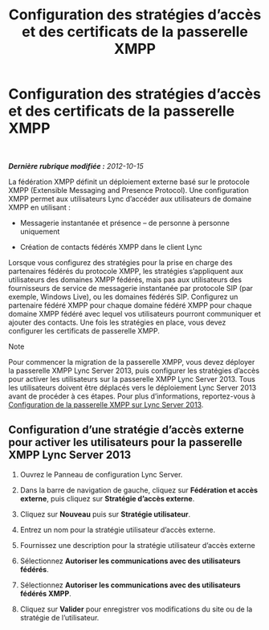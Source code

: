 ﻿---
title: Configuration des stratégies d’accès et des certificats de la passerelle XMPP
TOCTitle: Configuration des stratégies d’accès et des certificats de la passerelle XMPP
ms:assetid: cd91433e-6dfb-4553-8316-c1086b394221
ms:mtpsurl: https://technet.microsoft.com/fr-fr/library/JJ721885(v=OCS.15)
ms:contentKeyID: 49891547
ms.date: 05/20/2016
mtps_version: v=OCS.15
ms.translationtype: HT
---

# Configuration des stratégies d’accès et des certificats de la passerelle XMPP

 

_**Dernière rubrique modifiée :** 2012-10-15_

La fédération XMPP définit un déploiement externe basé sur le protocole XMPP (Extensible Messaging and Presence Protocol). Une configuration XMPP permet aux utilisateurs Lync d’accéder aux utilisateurs de domaine XMPP en utilisant :

  - Messagerie instantanée et présence – de personne à personne uniquement

  - Création de contacts fédérés XMPP dans le client Lync

Lorsque vous configurez des stratégies pour la prise en charge des partenaires fédérés du protocole XMPP, les stratégies s’appliquent aux utilisateurs des domaines XMPP fédérés, mais pas aux utilisateurs des fournisseurs de service de messagerie instantanée par protocole SIP (par exemple, Windows Live), ou les domaines fédérés SIP. Configurez un partenaire fédéré XMPP pour chaque domaine fédéré XMPP pour chaque domaine XMPP fédéré avec lequel vos utilisateurs pourront communiquer et ajouter des contacts. Une fois les stratégies en place, vous devez configurer les certificats de passerelle XMPP.

> [!note]  
> Pour commencer la migration de la passerelle XMPP, vous devez déployer la passerelle XMPP Lync Server 2013, puis configurer les stratégies d’accès pour activer les utilisateurs sur la passerelle XMPP Lync Server 2013. Tous les utilisateurs doivent être déplacés vers le déploiement Lync Server 2013 avant de procéder à ces étapes. Pour plus d’informations, reportez-vous à <a href="configure-xmpp-gateway-on-lync-server-2013_1.md">Configuration de la passerelle XMPP sur Lync Server 2013</a>.

## Configuration d’une stratégie d’accès externe pour activer les utilisateurs pour la passerelle XMPP Lync Server 2013

1.  Ouvrez le Panneau de configuration Lync Server.

2.  Dans la barre de navigation de gauche, cliquez sur **Fédération et accès externe**, puis cliquez sur **Stratégie d’accès externe**.

3.  Cliquez sur **Nouveau** puis sur **Stratégie utilisateur**.

4.  Entrez un nom pour la stratégie utilisateur d’accès externe.

5.  Fournissez une description pour la stratégie utilisateur d’accès externe

6.  Sélectionnez **Autoriser les communications avec des utilisateurs fédérés**.

7.  Sélectionnez **Autoriser les communications avec des utilisateurs fédérés XMPP**.

8.  Cliquez sur **Valider** pour enregistrer vos modifications du site ou de la stratégie de l’utilisateur.

